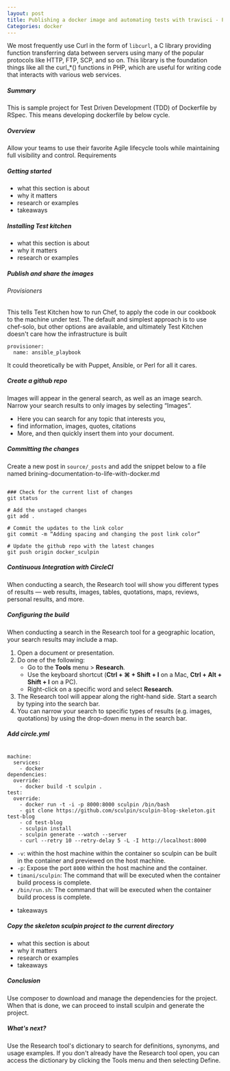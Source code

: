 ```yaml
---
layout: post
title: Publishing a docker image and automating tests with travisci - Part 3 of 4
Categories: docker
---
```

We most frequently use Curl in the form of `libcurl`, a C library providing function transferring data between servers using many of the popular protocols like HTTP, FTP, SCP, and so on. This library is the foundation things like all the curl_*() functions in PHP, which are useful for writing code that interacts with various web services.

<!--more-->

##### Summary

This is sample project for Test Driven Development (TDD) of Dockerfile by RSpec. This means developing dockerfile by below cycle.

##### Overview

Allow your teams to use their favorite Agile lifecycle tools while maintaining full visibility and control.
Requirements

##### Getting started  

- what this section is about
- why it matters
- research or examples
- takeaways

##### Installing Test kitchen

- what this section is about
- why it matters
- research or examples

##### Publish and share the images

###### Provisioners

This tells Test Kitchen how to run Chef, to apply the code in our cookbook to the machine under test. The default and simplest approach is to use chef-solo, but other options are available, and ultimately Test Kitchen doesn't care how the infrastructure is built

<pre><code class="language-yaml">provisioner:
  name: ansible_playbook
</code></pre>

It could theoretically be with Puppet, Ansible, or Perl for all it cares.

##### Create a github repo
Images will appear in the general search, as well as an image search. Narrow your search results to only images by selecting “Images”.

 - Here you can search for any topic that interests you,
 -  find  information, images, quotes, citations  
 - More, and then quickly insert  them into your document.

##### Committing the changes
Create a new post in `source/_posts` and add the snippet below to a file named brining-documentation-to-life-with-docker.md

<pre><code  data-language="shell">
### Check for the current list of changes
git status

# Add the unstaged changes
git add .

# Commit the updates to the link color
git commit -m “Adding spacing and changing the post link color”

# Update the github repo with the latest changes
git push origin docker_sculpin
</code></pre>

##### Continuous Integration with CircleCI

When conducting a search, the Research tool will show you different types of results — web results, images, tables, quotations, maps, reviews, personal results, and more.

##### Configuring the build

When conducting a search in the Research tool for a geographic location, your search results may include a map.

1.  Open a document or presentation.
2.  Do one of the following:
    *   Go to the **Tools** menu > **Research**.
    *   Use the keyboard shortcut (**Ctrl + ⌘ + Shift + I** on a Mac, **Ctrl + Alt + Shift + I** on a PC).
    *   Right-click on a specific word and select **Research**.
3.  The Research tool will appear along the right-hand side. Start a search by typing into the search bar.
4.  You can narrow your search to specific types of results (e.g. images, quotations) by using the drop-down menu in the search bar.

##### Add circle.yml

<pre><code  data-language="shell">
machine:
  services:
    - docker
dependencies:
  override:
    - docker build -t sculpin .
test:
  override:
    - docker run -t -i -p 8000:8000 sculpin /bin/bash
    - git clone https://github.com/sculpin/sculpin-blog-skeleton.git test-blog
    - cd test-blog
    - sculpin install
    - sculpin generate --watch --server
    - curl --retry 10 --retry-delay 5 -L -I http://localhost:8000
</code></pre>

* `-v`: within the host machine within the container so sculpin can be built in the container and previewed on the host machine.
* `-p`: Expose the port `8000`  within the host machine and the container.
* `timani/sculpin`: The command that will be executed when the container build process is complete.
* `/bin/run.sh`: The command that will be executed when the container build process is complete.

- takeaways

##### Copy the skeleton sculpin project to the current directory

- what this section is about
- why it matters
- research or examples
- takeaways


##### Conclusion

Use composer to download and manage the dependencies for the project. When that is done, we can proceed to install sculpin and generate the project.

##### What's next?

Use the Research tool's dictionary to search for definitions, synonyms, and usage examples. If you don't already have the Research tool open, you can access the dictionary by clicking the Tools menu and then selecting Define.
